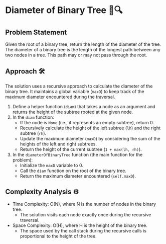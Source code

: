 # Diameter of Binary Tree 🌳🔍

## Problem Statement

Given the root of a binary tree, return the length of the diameter of the tree. The diameter of a binary tree is the length of the longest path between any two nodes in a tree. This path may or may not pass through the root.

## Approach 🛠️

The solution uses a recursive approach to calculate the diameter of the binary tree. It maintains a global variable (`maxD`) to keep track of the maximum diameter encountered during the traversal.

1. Define a helper function (`diam`) that takes a node as an argument and returns the height of the subtree rooted at the given node.
2. In the `diam` function:
   - If the node is `None` (i.e., it represents an empty subtree), return 0.
   - Recursively calculate the height of the left subtree (`lh`) and the right subtree (`rh`).
   - Update the maximum diameter (`maxD`) by considering the sum of the heights of the left and right subtrees.
   - Return the height of the current subtree (`1 + max(lh, rh)`).
3. In the `diameterOfBinaryTree` function (the main function for the problem):
   - Initialize the `maxD` variable to 0.
   - Call the `diam` function on the root of the binary tree.
   - Return the maximum diameter encountered (`self.maxD`).

## Complexity Analysis ⚙️

- Time Complexity: O(N), where N is the number of nodes in the binary tree.
  - The solution visits each node exactly once during the recursive traversal.
- Space Complexity: O(H), where H is the height of the binary tree.
  - The space used by the call stack during the recursive calls is proportional to the height of the tree.
